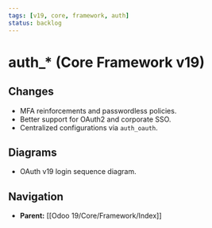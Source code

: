 ```yaml
---
tags: [v19, core, framework, auth]
status: backlog
---
```

# auth_* (Core Framework v19)

## Changes
- MFA reinforcements and passwordless policies.
- Better support for OAuth2 and corporate SSO.
- Centralized configurations via `auth_oauth`.

## Diagrams
- OAuth v19 login sequence diagram.






## Navigation
- **Parent:** [[Odoo 19/Core/Framework/Index]]
